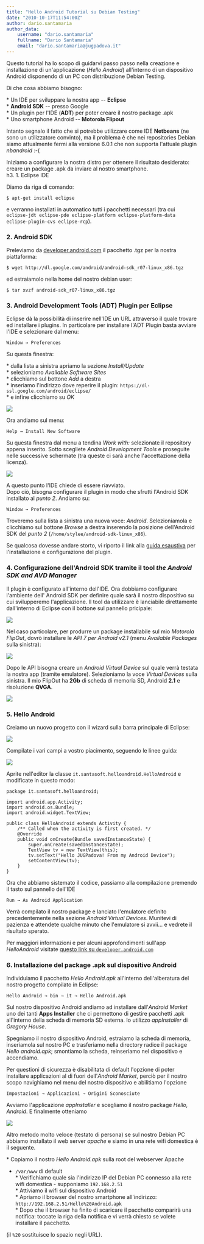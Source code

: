```yaml
---
title: "Hello Android Tutorial su Debian Testing"
date: "2010-10-17T11:54:00Z"
author: dario.santamaria
author_data:
    username: "dario.santamaria"
    fullname: "Dario Santamaria"
    email: "dario.santamaria@jugpadova.it"
---
```


Questo tutorial ha lo scopo di guidarvi passo passo nella creazione e
installazione di un'applicazione (*Hello Android*) all'interno di un
dispositivo Android disponendo di un PC con distribuzione Debian
Testing.

Di che cosa abbiamo bisogno:

\* Un IDE per sviluppare la nostra app -- **Eclipse**\
\* **Android SDK** -- presso Google\
\* Un plugin per l'IDE (**ADT**) per poter creare il nostro package
.apk\
\* Uno smartphone Android -- **Motorola Flipout**

Intanto segnalo il fatto che si potrebbe utilizzare come IDE
**Netbeans** (ne sono un utilizzatore convinto), ma il problema è che
nei repositories Debian siamo attualmente fermi alla versione 6.0.1 che
non supporta l'attuale plugin *nbandroid* :-(

Iniziamo a configurare la nostra distro per ottenere il risultato
desiderato: creare un package .apk da inviare al nostro smartphone.\
h3. 1. Eclipse IDE

Diamo da riga di comando:

`$ apt-get install eclipse`

e verranno installati in automatico tutti i pacchetti necessari (tra cui
`eclipse-jdt eclipse-pde eclipse-platform eclipse-platform-data eclipse-plugin-cvs eclipse-rcp`).

### 2. Android SDK

Preleviamo da [developer.android.com](http://developer.android.com) il
pacchetto .tgz per la nostra piattaforma:

`$ wget http://dl.google.com/android/android-sdk_r07-linux_x86.tgz`

ed estraiamolo nella home del nostro debian user:

`$ tar xvzf android-sdk_r07-linux_x86.tgz `

### 3. Android Development Tools (ADT) Plugin per Eclipse

Eclipse dà la possibilità di inserire nell'IDE un URL attraverso il
quale trovare ed installare i plugins. In particolare per installare
l'ADT Plugin basta avviare l'IDE e selezionare dal menu:

`Window → Preferences`

Su questa finestra:

\* dalla lista a sinistra apriamo la sezione *Install/Update*\
\* selezioniamo *Available Software Sites*\
\* clicchiamo sul bottone *Add* a destra\
\* inseriamo l'indirizzo dove reperire il plugin:
`https://dl-ssl.google.com/android/eclipse/`\
\* e infine clicchiamo su *OK*

[![](/files/androidtutorial_adt-plugin-repo_small.png)](/files/androidtutorial_adt-plugin-repo.png)

Ora andiamo sul menu:

`Help → Install New Software`

Su questa finestra dal menu a tendina *Work with:* selezionate il
repository appena inserito. Sotto scegliete *Android Development Tools*
e proseguite nelle successive schermate (tra queste ci sarà anche
l'accettazione della licenza).

[![](/files/androidtutorial_adt-plugin-select_small.png)](/files/androidtutorial_adt-plugin-select.png)

A questo punto l'IDE chiede di essere riavviato.\
Dopo ciò, bisogna configurare il plugin in modo che sfrutti l'Android
SDK installato al *punto 2*. Andiamo su:

`Window → Preferences`

Troveremo sulla lista a sinistra una nuova voce: *Android*.
Selezioniamola e clicchiamo sul bottone *Browse* a destra inserendo la
posizione dell'Android SDK del *punto 2*
(`/home/stylee/android-sdk-linux_x86`).

Se qualcosa dovesse andare storto, vi riporto il link alla [guida
esaustiva](http://developer.android.com/sdk/eclipse-adt.html) per
l'installazione e configurazione del plugin.

### 4. Configurazione dell'Android SDK tramite il tool *the Android SDK and AVD Manager*

Il plugin è configurato all'interno dell'IDE. Ora dobbiamo configurare
l'ambiente dell' Android SDK per definire quale sarà il nostro
dispositivo su cui svilupperemo l'applicazione. Il tool da utilizzare è
lanciabile direttamente dall'interno di Eclipse con il bottone sul
pannello pricipale:

![](/files/androidtutorial_tool-bottone.png)

Nel caso particolare, per produrre un package installabile sul mio
*Motorola FlipOut*, dovrò installare le *API 7 per Android v2.1* (menu
*Available Packages* sulla sinistra):

[![](/files/androidtutorial_tool-add_small.png)](/files/androidtutorial_tool-add.png)

Dopo le API bisogna creare un *Android Virtual Device* sul quale verrà
testata la nostra app (tramite emulatore). Selezioniamo la voce *Virtual
Devices* sulla sinistra. Il mio FlipOut ha **2Gb** di scheda di memoria
SD, Android **2.1** e risoluzione **QVGA**.

[![](/files/androidtutorial_tool-avd_small.png)](/files/androidtutorial_tool-avd.png)

### 5. Hello Android

Creiamo un nuovo progetto con il wizard sulla barra principale di
Eclipse:

![](/files/androidtutorial_newandroid-bottone1.png)

Compilate i vari campi a vostro piacimento, seguendo le linee guida:

[![](/files/androidtutorial_newandroid-project_small.png)](/files/androidtutorial_newandroid-project.png)

Aprite nell'editor la classe `it.santasoft.helloandroid.HelloAndroid` e
modificate in questo modo:

    package it.santasoft.helloandroid;

    import android.app.Activity;
    import android.os.Bundle;
    import android.widget.TextView;

    public class HelloAndroid extends Activity {
        /** Called when the activity is first created. */
        @Override
        public void onCreate(Bundle savedInstanceState) {
            super.onCreate(savedInstanceState);
            TextView tv = new TextView(this);
            tv.setText("Hello JUGPadova! From my Android Device");
            setContentView(tv);
        }
    }

Ora che abbiamo sistemato il codice, passiamo alla compilazione premendo
il tasto sul pannello dell'IDE

`Run → As Android Application`

Verrà compilato il nostro package e lanciato l'emulatore definito
precedentemente nella sezione *Android Virtual Devices*. Munitevi di
pazienza e attendete qualche minuto che l'emulatore si avvii... e
vedrete il risultato sperato.

Per maggiori informazioni e per alcuni approfondimenti sull'app
*HelloAndroid* visitate [questo link su
`developer.android.com`](http://developer.android.com/resources/tutorials/hello-world.html)

### 6. Installazione del package .apk sul dispositivo Android

Individuiamo il pacchetto *Hello Android.apk* all'interno
dell'alberatura del nostro progetto compilato in Eclipse:

`Hello Android → bin → it → Hello Android.apk`

Sul nostro dispositivo Android andiamo ad installare dall'*Android
Market* uno dei tanti **Apps Installer** che ci permettono di gestire
pacchetti .apk all'interno della scheda di memoria SD esterna. Io
utilizzo *appInstaller* di *Gregory House*.

Spegniamo il nostro dispositivo Android, estraiamo la scheda di memoria,
inseriamola sul nostro PC e trasferiamo nella directory radice il
package *Hello android.apk*; smontiamo la scheda, reinseriamo nel
dispositivo e accendiamo.

Per questioni di sicurezza è disabilitata di default l'opzione di poter
installare applicazioni al di fuori dell'*Android Market*, perciò per il
nostro scopo navighiamo nel menu del nostro dispositivo e abilitiamo
l'opzione

`Impostazioni → Applicazioni → Origini Sconosciute`

Avviamo l'applicazione *appInstaller* e scegliamo il nostro package
*Hello, Android*. E finalmente otteniamo

[![](/files/androidtutorial_P1080967_small.JPG)](/files/androidtutorial_P1080967.JPG)

Altro metodo molto veloce (testato di persona) se sul nostro Debian PC
abbiamo installato il web server *apache* e siamo in una rete wifi
domestica è il seguente.

\* Copiamo il nostro *Hello Android.apk* sulla root del webserver Apache
- `/var/www` di default\
\* Verifichiamo quale sia l'indirizzo IP del Debian PC connesso alla
rete wifi domestica - supponiamo `192.168.2.51`\
\* Attiviamo il wifi sul dispositivo Android\
\* Apriamo il browser del nostro smartphone all'indirizzo:
`http://192.168.2.51/Hello%20Android.apk`\
\* Dopo che il browser ha finito di scaricare il pacchetto comparirà una
notifica: toccate la riga della notifica e vi verrà chiesto se volete
installare il pacchetto.

(il `%20` sostituisce lo spazio negli URL).
